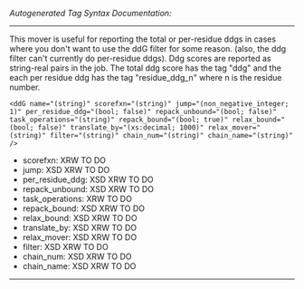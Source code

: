 _Autogenerated Tag Syntax Documentation:_

---
This mover is useful for reporting the total or per-residue ddgs in cases where you don't want to use the ddG filter for some reason. (also, the ddg filter can't currently do per-residue ddgs). Ddg scores are reported as string-real pairs in the job. The total ddg score has the tag "ddg" and the each per residue ddg has the tag "residue_ddg_n" where n is the residue number.

```
<ddG name="(string)" scorefxn="(string)" jump="(non_negative_integer; 1)" per_residue_ddg="(bool; false)" repack_unbound="(bool; false)" task_operations="(string)" repack_bound="(bool; true)" relax_bound="(bool; false)" translate_by="(xs:decimal; 1000)" relax_mover="(string)" filter="(string)" chain_num="(string)" chain_name="(string)" />
```

-   scorefxn: XRW TO DO
-   jump: XSD XRW TO DO
-   per_residue_ddg: XSD XRW TO DO
-   repack_unbound: XSD XRW TO DO
-   task_operations: XRW TO DO
-   repack_bound: XSD XRW TO DO
-   relax_bound: XSD XRW TO DO
-   translate_by: XSD XRW TO DO
-   relax_mover: XSD XRW TO DO
-   filter: XSD XRW TO DO
-   chain_num: XSD XRW TO DO
-   chain_name: XSD XRW TO DO

---
